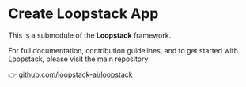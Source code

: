 # Create Loopstack App

This is a submodule of the **Loopstack** framework.

For full documentation, contribution guidelines, and to get started with Loopstack, please visit the main repository:

👉 [github.com/loopstack-ai/loopstack](https://github.com/loopstack-ai/loopstack)
